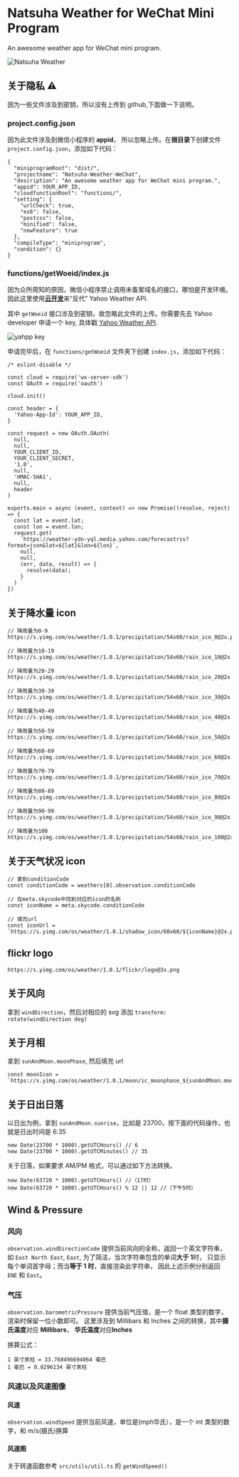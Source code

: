 # Natsuha Weather for WeChat Mini Program

An awesome weather app for WeChat mini program.

![Natsuha Weather](https://yancey-assets.oss-cn-beijing.aliyuncs.com/natsuha_344.jpg)

## 关于隐私 ⚠️

因为一些文件涉及到密钥，所以没有上传到 github,下面做一下说明。

### project.config.json

因为此文件涉及到微信小程序的 **appid**， 所以忽略上传。在**根目录**下创建文件`project.config.json`，添加如下代码：

    {
      "miniprogramRoot": "dist/",
      "projectname": "Natsuha-Weather-WeChat",
      "description": "An awesome weather app for WeChat mini program.",
      "appid": YOUR_APP_ID,
      "cloudfunctionRoot": "functions/",
      "setting": {
        "urlCheck": true,
        "es6": false,
        "postcss": false,
        "minified": false,
        "newFeature": true
      },
      "compileType": "miniprogram",
      "condition": {}
    }

### functions/getWoeid/index.js

因为众所周知的原因，微信小程序禁止调用未备案域名的接口，哪怕是开发环境。因此这里使用[**云开发**](https://developers.weixin.qq.com/miniprogram/dev/wxcloud/basis/getting-started.html)来“反代” Yahoo Weather API.

其中 `getWoeid` 接口涉及到密钥，故忽略此文件的上传。你需要先去 Yahoo developer 申请一个 key, 具体戳 [Yahoo Weather API](https://developer.yahoo.com/weather/).

![yahpp key](https://yancey-assets.oss-cn-beijing.aliyuncs.com/Jietu20190221-135157.jpg)

申请完毕后，在 `functions/getWoeid` 文件夹下创建 `index.js`，添加如下代码：

    /* eslint-disable */

    const cloud = require('wx-server-sdk')
    const OAuth = require('oauth')

    cloud.init()

    const header = {
      'Yahoo-App-Id': YOUR_APP_ID,
    }

    const request = new OAuth.OAuth(
      null,
      null,
      YOUR_CLIENT_ID,
      YOUR_CLIENT_SECRET,
      '1.0',
      null,
      'HMAC-SHA1',
      null,
      header
    )

    exports.main = async (event, context) => new Promise((resolve, reject) => {
      const lat = event.lat;
      const lon = event.lon;
      request.get(
        `https://weather-ydn-yql.media.yahoo.com/forecastrss?format=json&lat=${lat}&lon=${lon}`,
        null,
        null,
        (err, data, result) => {
          resolve(data);
        }
      )
    })

## 关于降水量 icon

    // 降雨量为0-9
    https://s.yimg.com/os/weather/1.0.1/precipitation/54x60/rain_ico_0@2x.png

    // 降雨量为10-19
    https://s.yimg.com/os/weather/1.0.1/precipitation/54x60/rain_ico_10@2x.png

    // 降雨量为20-29
    https://s.yimg.com/os/weather/1.0.1/precipitation/54x60/rain_ico_20@2x.png

    // 降雨量为30-39
    https://s.yimg.com/os/weather/1.0.1/precipitation/54x60/rain_ico_30@2x.png

    // 降雨量为40-49
    https://s.yimg.com/os/weather/1.0.1/precipitation/54x60/rain_ico_40@2x.png

    // 降雨量为50-59
    https://s.yimg.com/os/weather/1.0.1/precipitation/54x60/rain_ico_50@2x.png

    // 降雨量为60-69
    https://s.yimg.com/os/weather/1.0.1/precipitation/54x60/rain_ico_60@2x.png

    // 降雨量为70-79
    https://s.yimg.com/os/weather/1.0.1/precipitation/54x60/rain_ico_70@2x.png

    // 降雨量为80-89
    https://s.yimg.com/os/weather/1.0.1/precipitation/54x60/rain_ico_80@2x.png

    // 降雨量为90-99
    https://s.yimg.com/os/weather/1.0.1/precipitation/54x60/rain_ico_90@2x.png

    // 降雨量为100
    https://s.yimg.com/os/weather/1.0.1/precipitation/54x60/rain_ico_100@2x.png

## 关于天气状况 icon

    // 拿到conditionCode
    const conditionCode = weathers[0].observation.conditionCode

    // 在meta.skycode中找到对应的icon的名称
    const iconName = meta.skycode.conditionCode

    // 填充url
    const iconUrl = `https://s.yimg.com/os/weather/1.0.1/shadow_icon/60x60/${iconName}@2x.png`

## flickr logo

    https://s.yimg.com/os/weather/1.0.1/flickr/logo@3x.png

## 关于风向

拿到 `windDirection`，然后对相应的 svg 添加 `transform: rotate(windDirection deg)`

## 关于月相

拿到 `sunAndMoon.moonPhase`, 然后填充 url

    const moonIcon = `https://s.yimg.com/os/weather/1.0.1/moon/ic_moonphase_${sunAndMoon.moonPhase}@3x.png`

## 关于日出日落

以日出为例，拿到 `sunAndMoon.sunrise`，比如是 23700，按下面的代码操作，也就是日出时间是 6:35

    new Date(23700 * 1000).getUTCHours() // 6
    new Date(23700 * 1000).getUTCMinutes() // 35

关于日落，如果要求 AM/PM 格式，可以通过如下方法转换。

    new Date(63720 * 1000).getUTCHours() //（17时）
    new Date(63720 * 1000).getUTCHours() % 12 || 12 //（下午5时）

## Wind & Pressure

### 风向

`observation.windDirectionCode` 提供当前风向的全称，返回一个英文字符串，
如 `East North East`, `East`, 为了简洁，当次字符串包含的单词**大于 1**时，
只显示每个单词首字母；而当**等于 1 时**，直接渲染此字符串，
因此上述示例分别返回 `ENE` 和 `East`。

### 气压

`observation.barometricPressure` 提供当前气压值，是一个 float 类型的数字，渲染时保留一位小数即可。
这里涉及到 Millibars 和 Inches 之间的转换，其中**摄氏温度**对应 **Millibars**，
**华氏温度**对应**Inches**

换算公式：

    1 英寸汞柱 = 33.768496694064 毫巴
    1 毫巴 = 0.0296134 英寸汞柱

### 风速以及风速图像

#### 风速

`observation.windSpeed` 提供当前风速，单位是(mph华氏），是一个 int 类型的数字，和 m/s(摄氏)换算

#### 风速图

关于转速函数参考 `src/utils/util.ts` 的 `getWindSpeed()`
